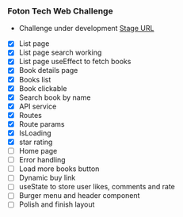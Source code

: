 ### Foton Tech Web Challenge

- Challenge under development
  [Stage URL](https://60273dbab46f993863e43899--foton-challenge-rocks.netlify.app "App current state")

- [x] List page
- [x] List page search working
- [x] List page useEffect to fetch books
- [x] Book details page
- [x] Books list
- [x] Book clickable
- [x] Search book by name
- [x] API service
- [x] Routes
- [x] Route params
- [x] IsLoading
- [x] star rating
- [ ] Home page
- [ ] Error handling
- [ ] Load more books button
- [ ] Dynamic buy link
- [ ] useState to store user likes, comments and rate
- [ ] Burger menu and header component
- [ ] Polish and finish layout
